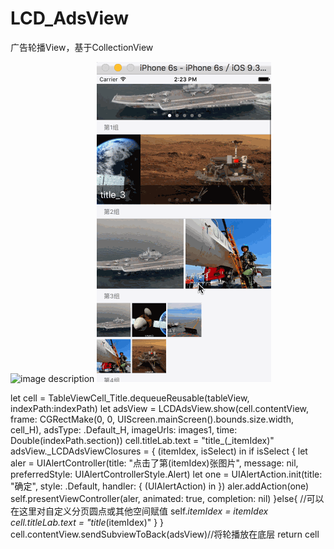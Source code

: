 # LCD_AdsView
广告轮播View，基于CollectionView

![image description](adsView.gif) ![image description](adsView2.gif)

let cell = TableViewCell_Title.dequeueReusable(tableView, indexPath:indexPath)
let adsView = LCDAdsView.show(cell.contentView, frame: CGRectMake(0, 0, UIScreen.mainScreen().bounds.size.width, cell_H), adsType: .Default_H, imageUrls: images1, time: Double(indexPath.section))
cell.titleLab.text = "title_\(_itemIdex)"
adsView._LCDAdsViewClosures = { (itemIdex, isSelect) in
if isSelect {
let aler = UIAlertController(title: "点击了第\(itemIdex)张图片", message: nil, preferredStyle: UIAlertControllerStyle.Alert)
let one = UIAlertAction.init(title: "确定", style: .Default, handler: { (UIAlertAction) in
})
aler.addAction(one)
self.presentViewController(aler, animated: true, completion: nil)
}else{
//可以在这里对自定义分页圆点或其他空间赋值
self._itemIdex = itemIdex
cell.titleLab.text = "title_\(itemIdex)"
}
}
cell.contentView.sendSubviewToBack(adsView)//将轮播放在底层
return cell

